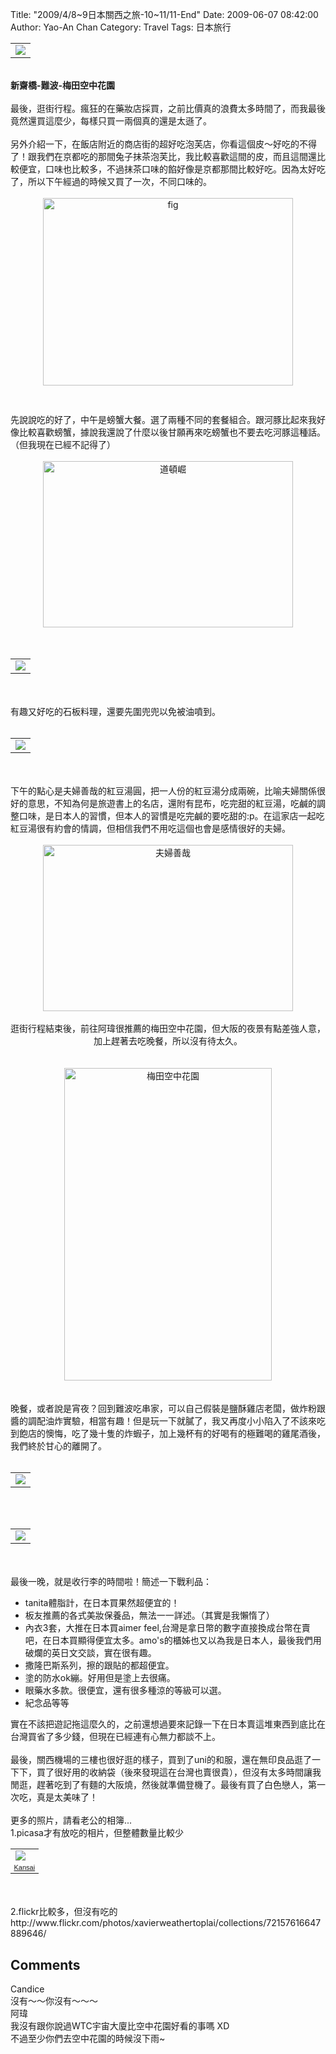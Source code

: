 Title: "2009/4/8~9日本關西之旅-10~11/11-End"
Date: 2009-06-07 08:42:00
Author: Yao-An Chan
Category: Travel
Tags: 日本旅行


<div class='post'>
<table style="width: auto; text-align: left; margin-left: auto; margin-right: auto;"><tbody><tr><td><a href="http://picasaweb.google.com/lh/photo/CT1M77j7_xHt7SyhB5AjQA?feat=embedwebsite"><img src="http://lh5.ggpht.com/_6kH_UW3lT3k/SelBwiuFcqI/AAAAAAAACZA/dnT5nvLpYco/s400/NF1_6141.jpg" /></a></td></tr></tbody></table><br /><span style="font-weight: bold;">新齋橋-難波-梅田空中花園</span><br /><br />最後，逛街行程。瘋狂的在藥妝店採買，之前比價真的浪費太多時間了，而我最後竟然還買這麼少，每樣只買一兩個真的還是太遜了。<br /><br />另外介紹一下，在飯店附近的商店街的超好吃泡芙店，你看這個皮～好吃的不得了！跟我們在京都吃的那間兔子抹茶泡芙比，我比較喜歡這間的皮，而且這間還比較便宜，口味也比較多，不過抹茶口味的餡好像是京都那間比較好吃。因為太好吃了，所以下午經過的時候又買了一次，不同口味的。<br /><br /><a onblur="try {parent.deselectBloggerImageGracefully();} catch(e) {}" href="http://2.bp.blogspot.com/_mvtDPM7iODU/SiKOCdfoHfI/AAAAAAAADYw/LIjwWHtH7oI/s1600-h/DSC00350.JPG"><img style="margin: 0px auto 10px; display: block; text-align: center; cursor: pointer; width: 400px; height: 300px;" src="http://2.bp.blogspot.com/_mvtDPM7iODU/SiKOCdfoHfI/AAAAAAAADYw/LIjwWHtH7oI/s400/DSC00350.JPG" alt="fig" id="BLOGGER_PHOTO_ID_5341988280942992882" border="0" /></a><br /><br />先說說吃的好了，中午是螃蟹大餐。選了兩種不同的套餐組合。跟河豚比起來我好像比較喜歡螃蟹，據說我還說了什麼以後甘願再來吃螃蟹也不要去吃河豚這種話。（但我現在已經不記得了）<br /><br /><div style="text-align: center;"><a href="http://www.flickr.com/photos/xavierweathertoplai/3435976672/" title="道頓崛 by PHoytsoics, on Flickr"><img src="http://farm4.static.flickr.com/3606/3435976672_10a6b5f3f2.jpg" alt="道頓崛" height="266" width="400" /></a><br /></div><br /><br /><table style="width: auto; text-align: left; margin-left: auto; margin-right: auto;"><tbody><tr><td><a href="http://picasaweb.google.com/lh/photo/bv-2v4vcHhc47io4zPFwtg?feat=embedwebsite"><img src="http://lh6.ggpht.com/_6kH_UW3lT3k/SelKTpCCvjI/AAAAAAAACag/Go_81gSwyK4/s400/NF1_6156.jpg" /></a></td></tr></tbody></table><br /><br />有趣又好吃的石板料理，還要先圍兜兜以免被油噴到。<br /><br /><table style="width: auto; text-align: left; margin-left: auto; margin-right: auto;"><tbody><tr><td><a href="http://picasaweb.google.com/lh/photo/_MTtCP0yNwW0vVeTS_vYVQ?feat=embedwebsite"><img src="http://lh4.ggpht.com/_6kH_UW3lT3k/SelKYNYqsvI/AAAAAAAACbE/nXHPpp-psfU/s400/NF1_6168.jpg" /></a></td></tr></tbody></table><br /><br />下午的點心是夫婦善哉的紅豆湯圓，把一人份的紅豆湯分成兩碗，比喻夫婦關係很好的意思，不知為何是旅遊書上的名店，還附有昆布，吃完甜的紅豆湯，吃鹹的調整口味，是日本人的習慣，但本人的習慣是吃完鹹的要吃甜的:p。在這家店一起吃紅豆湯很有約會的情調，但相信我們不用吃這個也會是感情很好的夫婦。<br /><br /><div style="text-align: center;"><a href="http://www.flickr.com/photos/xavierweathertoplai/3435969056/" title="夫婦善哉 by PHoytsoics, on Flickr"><img src="http://farm4.static.flickr.com/3545/3435969056_01c8e87fdc.jpg" alt="夫婦善哉" height="266" width="400" /></a><br /><br />逛街行程結束後，前往阿瑋很推薦的梅田空中花園，但大阪的夜景有點差強人意，加上趕著去吃晚餐，所以沒有待太久。<br /><br /></div><br /><div style="text-align: center;"><a href="http://www.flickr.com/photos/xavierweathertoplai/3435178743/" title="梅田空中花園 by PHoytsoics, on Flickr"><img src="http://farm4.static.flickr.com/3642/3435178743_3be26a1a1c.jpg" alt="梅田空中花園" height="500" width="332" /></a><br /></div><br /><br />晚餐，或者說是宵夜？回到難波吃串家，可以自己假裝是鹽酥雞店老闆，做炸粉跟醬的調配油炸實驗，相當有趣！但是玩一下就膩了，我又再度小小陷入了不該來吃到飽店的懊悔，吃了幾十隻的炸蝦子，加上幾杯有的好喝有的極難喝的雞尾酒後，我們終於甘心的離開了。<br /><br /><table style="width: auto; text-align: left; margin-left: auto; margin-right: auto;"><tbody><tr><td><a href="http://picasaweb.google.com/lh/photo/N0AZW_trLAaCZqIiHt6brA?feat=embedwebsite"><img src="http://lh6.ggpht.com/_6kH_UW3lT3k/SelKbLmYgiI/AAAAAAAACbg/p4GMolLn2Cg/s400/NF1_6223.jpg" /></a></td></tr></tbody></table><br /><br /><table style="width: auto; text-align: left; margin-left: auto; margin-right: auto;"><tbody><tr><td><a href="http://picasaweb.google.com/lh/photo/fs4X2VnIbkyrtzTPbePsng?feat=embedwebsite"><img src="http://lh5.ggpht.com/_6kH_UW3lT3k/SelKbkApWOI/AAAAAAAACbk/cvfDdIE4QKU/s400/NF1_6224.jpg" /></a></td></tr></tbody></table><br /><br />最後一晚，就是收行李的時間啦！簡述一下戰利品：<br /><ul><li>tanita體脂計，在日本買果然超便宜的！</li><li>板友推薦的各式美妝保養品，無法一一詳述。（其實是我懶惰了）</li><li>內衣3套，大推在日本買aimer feel,台灣是拿日幣的數字直接換成台幣在賣吧，在日本買顯得便宜太多。amo's的櫃姊也又以為我是日本人，最後我們用破爛的英日文交談，實在很有趣。</li><li>撒隆巴斯系列，擦的跟貼的都超便宜。</li><li>塗的防水ok繃。好用但是塗上去很痛。</li><li>眼藥水多款。很便宜，還有很多種涼的等級可以選。</li><li>紀念品等等</li></ul>實在不該把遊記拖這麼久的，之前還想過要來記錄一下在日本賣這堆東西到底比在台灣買省了多少錢，但現在已經連有心無力都談不上。<br /><br />最後，關西機場的三樓也很好逛的樣子，買到了uni的和服，還在無印良品逛了一下下，買了很好用的收納袋（後來發現這在台灣也賣很貴），但沒有太多時間讓我閒逛，趕著吃到了有麵的大阪燒，然後就準備登機了。最後有買了白色戀人，第一次吃，真是太美味了！<br /><br />更多的照片，請看老公的相簿...<br />1.picasa才有放吃的相片，但整體數量比較少<br /><table style="width: auto;"><tbody><tr><td><a href="http://picasaweb.google.com/lh/photo/wI0-ab-iikOe6LZCtQK7gw?feat=embedwebsite"><img src="http://lh5.ggpht.com/_6kH_UW3lT3k/SelKZ89Q-YI/AAAAAAAACbY/bwqOm80xxFQ/s144/NF1_6172.jpg" /></a></td></tr><tr><td style="font-family: arial,sans-serif; font-size: 11px; text-align: right;"> <a href="http://picasaweb.google.com/xavierweathertoplai/Kansai?feat=embedwebsite">Kansai</a></td></tr></tbody></table><br /><br />2.flickr比較多，但沒有吃的<br />http://www.flickr.com/photos/xavierweathertoplai/collections/72157616647889646/</div>
<h2>Comments</h2>
<div class='comments'>
<div class='comment'>
<div class='author'>Candice</div>
<div class='content'>
沒有～～你沒有～～～</div>
</div>
<div class='comment'>
<div class='author'>阿瑋</div>
<div class='content'>
我沒有跟你說過WTC宇宙大廈比空中花園好看的事嗎 XD<br />不過至少你們去空中花園的時候沒下雨~</div>
</div>
</div>
